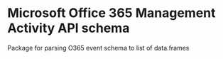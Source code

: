 # Microsoft Office 365 Management Activity API schema

Package for parsing O365 event schema to list of data.frames


